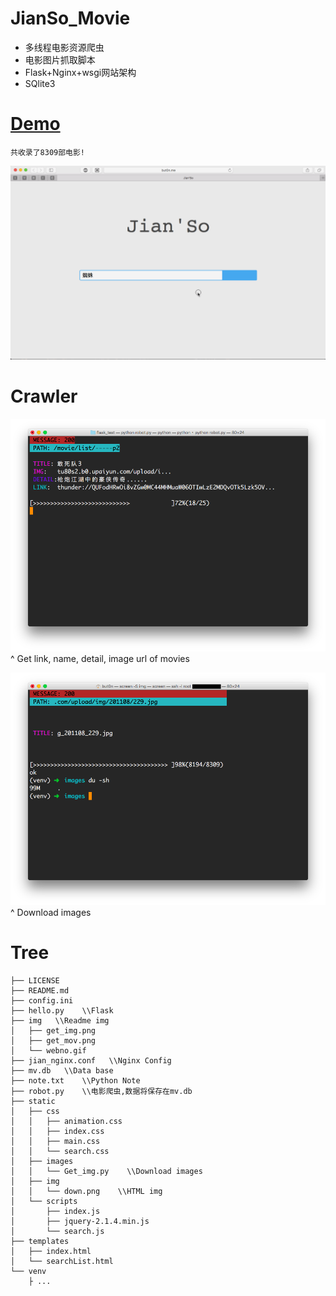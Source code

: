 # JianSo_Movie

* 多线程电影资源爬虫
* 电影图片抓取脚本
* Flask+Nginx+wsgi网站架构
* SQlite3

# [Demo](http://but0n.me)
`共收录了8309部电影!`

![demo](/img/webno.gif)

# Crawler

![get_mov](/img/get_mov.png)
^ Get link, name, detail, image url of movies

![get_img](/img/get_img.png)
^ Download images

# Tree
```
├── LICENSE
├── README.md
├── config.ini
├── hello.py    \\Flask
├── img   \\Readme img
│   ├── get_img.png
│   ├── get_mov.png
│   └── webno.gif
├── jian_nginx.conf   \\Nginx Config
├── mv.db   \\Data base
├── note.txt    \\Python Note
├── robot.py    \\电影爬虫,数据将保存在mv.db
├── static
│   ├── css
│   │   ├── animation.css
│   │   ├── index.css
│   │   ├── main.css
│   │   └── search.css
│   ├── images
│   │   └── Get_img.py    \\Download images
│   ├── img
│   │   └── down.png    \\HTML img
│   └── scripts
│       ├── index.js
│       ├── jquery-2.1.4.min.js
│       └── search.js
├── templates
│   ├── index.html
│   └── searchList.html
└── venv
    ├ ...
```
